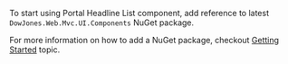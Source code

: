 To start using Portal Headline List component, add reference to latest `DowJones.Web.Mvc.UI.Components` NuGet package.

For more information on how to add a NuGet package, checkout [Getting Started](@Url.Content("~/general/gettingstarted")) topic.